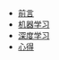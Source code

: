 <!-- _sidebar.md -->

* [前言](README.md)
* [机器学习](machine-learning/README.md)
* [深度学习](deep-learning/README.md)
* [心得](experience/experience.md)